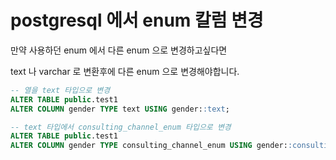 # postgresql 에서 enum 칼럼 변경



만약 사용하던 enum 에서 다른 enum 으로 변경하고싶다면

text 나 varchar 로 변환후에 다른 enum 으로 변경해야합니다.

```sql
-- 열을 text 타입으로 변경
ALTER TABLE public.test1
ALTER COLUMN gender TYPE text USING gender::text;

-- text 타입에서 consulting_channel_enum 타입으로 변경
ALTER TABLE public.test1
ALTER COLUMN gender TYPE consulting_channel_enum USING gender::consulting_channel_enum;

```

